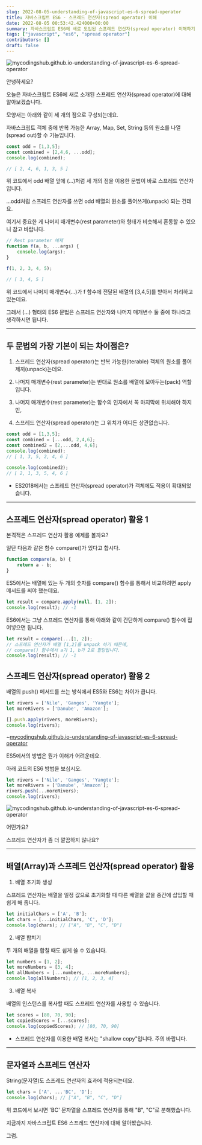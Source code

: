 ```yaml
---
slug: 2022-08-05-understanding-of-javascript-es-6-spread-operator
title: 자바스크립트 ES6 - 스프레드 연산자(spread operator) 이해
date: 2022-08-05 00:53:42.424000+00:00
summary: 자바스크립트 ES6에 새로 도입된 스프레드 연산자(spread operator) 이해하기
tags: ["javascript", "es6", "spread operator"]
contributors: []
draft: false
---
```


![mycodingshub.github.io-understanding-of-javascript-es-6-spread-operator](https://blogger.googleusercontent.com/img/a/AVvXsEgJaHZo3k4PSGs020LUbWkfxq-RFDJVUoQl2yrYffa32IAUGc79ltM2BMsVgr-wwuFhoKYyF9yHKFwaZ-z2U8K0N4dG-Cc_ekp-wI7vAIASM_JdtLsTlhkot0VdupLEvhWWvuZti1exHE1QqydXNdP6oxkWN9dDfkkQFUlBXEo0nl-czjwTD7SmQ4L3=s16000)

안녕하세요?

오늘은 자바스크립트 ES6에 새로 소개된 스프레드 연산자(spread operator)에 대해 알아보겠습니다.

모양새는 아래와 같이 세 개의 점으로 구성되는데요.

자바스크립트 객체 중에 반복 가능한 Array, Map, Set, String 등의 원소를 나열(spread out)할 수 기능입니다.

```js
const odd = [1,3,5];
const combined = [2,4,6, ...odd];
console.log(combined);

// [ 2, 4, 6, 1, 3, 5 ]
```

위 코드에서 odd 배열 앞에 (...)처럼 세 개의 점을 이용한 문법이 바로 스프레드 연산자입니다.

...odd처럼 스프레드 연산자를 쓰면 odd 배열의 원소를 풀어쓰게(unpack) 되는 건데요.

여기서 중요한 게 나머지 매개변수(rest parameter)와 형태가 비슷해서 혼동할 수 있으니 참고 바랍니다.

```js
// Rest parameter 예제
function f(a, b, ...args) {
	console.log(args);
}

f(1, 2, 3, 4, 5);

// [ 3, 4, 5 ]
```

위 코드에서 나머지 매개변수(...)가 f 함수에 전달된 배열의 [3,4,5]를 받아서 처리하고 있는데요.

그래서 (...) 형태의 ES6 문법은 스프레드 연산자와 나머지 매개변수 둘 중에 하나라고 생각하시면 됩니다.

--- 

## 두 문법의 가장 기본이 되는 차이점은?

1. 스프레드 연산자(spread operator)는 반복 가능한(iterable) 객체의 원소를 풀어 제끼(unpack)는데요.

2. 나머지 매개변수(rest parameter)는 반대로 원소를 배열에 모아두는(pack) 역할입니다.

3. 나머지 매개변수(rest parameter)는 함수의 인자에서 꼭 마지막에 위치해야 하지만,

4. 스프레드 연산자(spread operator)는 그 위치가 어디든 상관없습니다.

```js
const odd = [1,3,5];
const combined = [...odd, 2,4,6];
const combined2 = [2,...odd, 4,6];
console.log(combined);
// [ 1, 3, 5, 2, 4, 6 ]

console.log(combined2);
// [ 2, 1, 3, 5, 4, 6 ]
```

* ES2018에서는 스프레드 연산자(spread operator)가 객체에도 적용이 확대되었습니다.

---

## 스프레드 연산자(spread operator) 활용 1

본격적은 스프레드 연산자 활용 예제를 볼까요?

일단 다음과 같은 함수 compare()가 있다고 합시다.

```js
function compare(a, b) {
    return a - b;
}
```

ES5에서는 배열에 있는 두 개의 숫자를 compare() 함수를 통해서 비교하려면 apply 메서드를 써야 했는데요.

```js
let result = compare.apply(null, [1, 2]);
console.log(result); // -1
```

ES6에서는 그냥 스프레드 연산자를 통해 아래와 같이 간단하게 compare() 함수에 집어넣으면 됩니다.

```js
let result = compare(...[1, 2]);
// 스프레드 연산자가 배열 [1,2]를 unpack 하기 때문에,
// compare() 함수에서 a가 1, b가 2로 할당됩니다.
console.log(result); // -1
```

## 스프레드 연산자(spread operator) 활용 2

배열의 push() 메서드를 쓰는 방식에서 ES5와 ES6는 차이가 큽니다.

```js
let rivers = ['Nile', 'Ganges', 'Yangte'];
let moreRivers = ['Danube', 'Amazon'];

[].push.apply(rivers, moreRivers);
console.log(rivers);
```
~[mycodingshub.github.io-understanding-of-javascript-es-6-spread-operator](https://blogger.googleusercontent.com/img/a/AVvXsEjlAauaJDFrCguHg0Cl2RITErYeGCWgMlg2ZdsF6kerC-mwRjcwX0nY3_S8gRanjgk7uCWprA5lOhX7uiKj4SXIcS58J-F0YImLfm_c8RaGYMjq9o8j5i9bRSr6ROcgLf4nR0Ugy80oTxVssU_9YF9udx5vEGbUiqboBye9Nu4VVXeouqgVoLrk5Ka6=s16000)

ES5에서의 방법은 뭔가 이해가 어려운데요.

아래 코드의 ES6 방법을 보십시오.

```js
let rivers = ['Nile', 'Ganges', 'Yangte'];
let moreRivers = ['Danube', 'Amazon'];
rivers.push(...moreRivers);
console.log(rivers);
```

![mycodingshub.github.io-understanding-of-javascript-es-6-spread-operator](https://blogger.googleusercontent.com/img/a/AVvXsEjccuBDQkOcVkUNBAHEQ9hJ4mYWnDzJYspfQUxiohNsX3cj1qZggf7c6Iooa6-qAjhZ1WE2BidNsnqv_VBBTLrlclJE2ndC-K2dM8jiIR0bZ3AeaQANhswyXnFLN6HFJG7xe2iDTxyQ7DdWPBtMxh0RcePqQuYx_m4jogd_Zd6h8-T9sZsibhy7TCiA=s16000)

어떤가요?

스프레드 연산자가 좀 더 깔끔하지 않나요?

---

## 배열(Array)과 스프레드 연산자(spread operator) 활용

1. 배열 초기화 생성

스프레드 연산자는 배열을 일정 값으로 초기화할 때 다른 배열을 값을 중간에 삽입할 때 쉽게 해 줍니다.

```js
let initialChars = ['A', 'B'];
let chars = [...initialChars, 'C', 'D'];
console.log(chars); // ["A", "B", "C", "D"]
```

2. 배열 합치기

두 개의 배열을 합칠 때도 쉽게 쓸 수 있습니다.

```js
let numbers = [1, 2];
let moreNumbers = [3, 4];
let allNumbers = [...numbers, ...moreNumbers];
console.log(allNumbers); // [1, 2, 3, 4]
```

3. 배열 복사

배열의 인스턴스를 복사할 때도 스프레드 연산자를 사용할 수 있습니다.

```js
let scores = [80, 70, 90];
let copiedScores = [...scores];
console.log(copiedScores); // [80, 70, 90]
```
* 스프레드 연산자를 이용한 배열 복사는 "shallow copy"입니다. 주의 바랍니다.

---

## 문자열과 스프레드 연산자

String(문자열)도 스프레드 연산자의 효과에 적용되는데요.

```js
let chars = ['A', ...'BC', 'D'];
console.log(chars); // ["A", "B", "C", "D"]
```

위 코드에서 보시면 'BC' 문자열을 스프레드 연산자를 통해 "B", "C"로 분해했습니다.

지금까지 자바스크립트 ES6 스프레드 연산자에 대해 알아봤습니다.

그럼.

